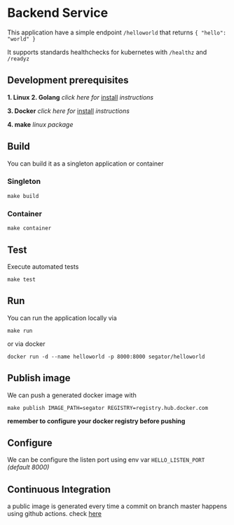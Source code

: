 # Backend Service
This application have a simple endpoint ```/helloworld``` that returns ```{ "hello": "world" }```

It supports standards healthchecks for kubernetes
with ```/healthz``` and ```/readyz```




## Development prerequisites

**1. Linux** 
**2. Golang** *click here for* [install](https://golang.org/doc/install) *instructions*

**3. Docker** *click here for* [install](https://docs.docker.com/get-docker/) *instructions*

**4. make** *linux package*

## Build
You can build it as a singleton application or container
### Singleton
```
make build
```
### Container
```
make container
```

## Test
Execute automated tests
```
make test
```

## Run
You can run the application locally via
```
make run
```
or via docker
```
docker run -d --name helloworld -p 8000:8000 segator/helloworld
```

## Publish image
We can push a generated docker image with
```
make publish IMAGE_PATH=segator REGISTRY=registry.hub.docker.com
```
**remember to configure your docker registry before pushing**

## Configure
We can be configure the listen port using env var ```HELLO_LISTEN_PORT``` *(default 8000)*


## Continuous Integration
a public image is generated every time a commit on branch master happens using github actions. check [here](./github/workflows/)